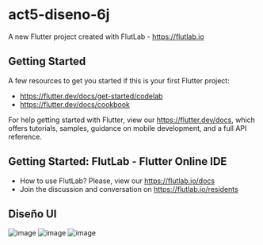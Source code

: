 # act5-diseno-6j

A new Flutter project created with FlutLab - https://flutlab.io

## Getting Started

A few resources to get you started if this is your first Flutter project:

- https://flutter.dev/docs/get-started/codelab
- https://flutter.dev/docs/cookbook

For help getting started with Flutter, view our
https://flutter.dev/docs, which offers tutorials,
samples, guidance on mobile development, and a full API reference.

## Getting Started: FlutLab - Flutter Online IDE

- How to use FlutLab? Please, view our https://flutlab.io/docs
- Join the discussion and conversation on https://flutlab.io/residents
## Diseño UI
![image](https://github.com/JAcevedoCastro/act6-diseno-ui/assets/144373213/9fe61aba-5183-4420-8342-ee5f1b8d87eb)
![image](https://github.com/JAcevedoCastro/act6-diseno-ui/assets/144373213/57e02f35-8ce1-42dd-a69f-1d1217bbb59a)
![image](https://github.com/JAcevedoCastro/act6-diseno-ui/assets/144373213/9aa3c115-1ed8-495c-aec9-50dd98b34633)
